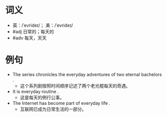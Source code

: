 # 词义
- 英：/ˈevrideɪ/； 美：/ˈevrideɪ/
- #adj 日常的；每天的
- #adv 每天，天天
# 例句
- The series chronicles the everyday adventures of two eternal bachelors .
	- 这个系列剧按照时间顺序记述了两个老光棍每天的奇遇。
- It is everyday routine .
	- 这是每天的例行公事。
- The Internet has become part of everyday life .
	- 互联网已成为日常生活的一部分。
